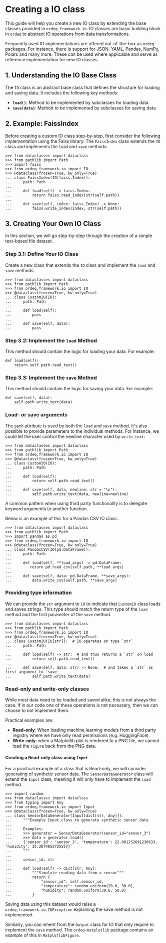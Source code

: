# Creating a IO class

This guide will help you create a new IO class by extending the base classes provided in `ordeq.framework.io`.
IO classes are basic building block in `ordeq` to abstract IO operations from data transformations.

Frequently used IO implementations are offered out-of-the-box as `ordeq` packages.
For instance, there is support for JSON, YAML, Pandas, NumPy, Polars and many more.
These can be used where applicable and serve as reference implementation for new IO classes.

## 1. Understanding the IO Base Class

The `IO` class is an abstract base class that defines the structure for loading and saving data.
It includes the following key methods:

- **`load()`**: Method to be implemented by subclasses for loading data.
- **`save(data)`**: Method to be implemented by subclasses for saving data.

## 2. Example: FaissIndex

Before creating a custom IO class step-by-step, first consider the following implementation using the Faiss library.
The `FaissIndex` class extends the `IO` class and implements the `load` and `save` methods:

```pycon
>>> from dataclasses import dataclass
>>> from pathlib import Path
>>> import faiss
>>> from ordeq.framework.io import IO
>>> @dataclass(frozen=True, kw_only=True)
... class FaissIndex(IO[faiss.Index]):
...     path: Path
...
...     def load(self) -> faiss.Index:
...         return faiss.read_index(str(self.path))
...
...     def save(self, index: faiss.Index) -> None:
...         faiss.write_index(index, str(self.path))

```

## 3. Creating Your Own IO Class

In this section, we will go step-by-step through the creation of a simple text-based file dataset.

### Step 3.1: Define Your IO Class

Create a new class that extends the `IO` class and implement the `load` and `save` methods.

```pycon
>>> from dataclasses import dataclass
>>> from pathlib import Path
>>> from ordeq.framework.io import IO
>>> @dataclass(frozen=True, kw_only=True)
... class CustomIO(IO):
...     path: Path
...
...     def load(self):
...         pass
...
...     def save(self, data):
...         pass

```

### Step 3.2: Implement the `load` Method

This method should contain the logic for loading your data.
For example:

```pycon
def load(self):
    return self.path.read_text()

```

### Step 3.3: Implement the `save` Method

This method should contain the logic for saving your data.
For example:

```pycon
def save(self, data):
    self.path.write_text(data)

```

### Load- or save arguments

The `path` attribute is used by both the `load` and `save` method.
It's also possible to provide parameters to the individual methods.
For instance, we could let the user control the newline character used by `write_text`:

```pycon
>>> from dataclasses import dataclass
>>> from pathlib import Path
>>> from ordeq.framework.io import IO
>>> @dataclass(frozen=True, kw_only=True)
... class CustomIO(IO):
...     path: Path
...
...     def load(self):
...         return self.path.read_text()
...
...     def save(self, data, newline: str = "\n"):
...         self.path.write_text(data, newline=newline)

```

A common pattern when using third party functionality is to delegate keyword arguments to another function.

Below is an example of this for a Pandas CSV IO class:

```pycon
>>> from dataclasses import dataclass
>>> from pathlib import Path
>>> import pandas as pd
>>> from ordeq.framework.io import IO
>>> @dataclass(frozen=True, kw_only=True)
... class PandasCSV(IO[pd.DataFrame]):
...     path: Path
...
...     def load(self, **load_args) -> pd.DataFrame:
...        return pd.read_csv(self.path, **load_args)
...
...     def save(self, data: pd.DataFrame, **save_args):
...         data.write_csv(self.path, **save_args)

```

### Providing type information

We can provide the `str` argument to `IO` to indicate that `CustomIO` class loads and saves strings.
This type should match the return type of the `load` method and the first parameter of the `save` method.

```pycon
>>> from dataclasses import dataclass
>>> from pathlib import Path
>>> from ordeq.framework.io import IO
>>> @dataclass(frozen=True, kw_only=True)
... class CustomIO(IO[str]):  # IO operates on type `str`
...     path: Path
...
...     def load(self) -> str:  # and thus returns a `str` on load
...         return self.path.read_text()
...
...     def save(self, data: str) -> None:  # and takes a `str` as first argument to `save`
...         self.path.write_text(data)

```

### Read-only and write-only classes

While most data need to be loaded and saved alike, this is not always the case.
If in our code one of these operations is not necessary, then we can choose to not implement them.

Practical examples are:

- **Read-only**: When loading machine learning models from a third party registry where we have only read permissions (e.g. HuggingFace).
- **Write-only**: when a Matplotlib plot is rendered to a PNG file, we cannot load the `Figure` back from the PNG data.

#### Creating a Read-only class using `Input`

For a practical example of a class that is Read-only, we will consider generating of synthetic sensor data.
The `SensorDataGenerator` class will extend the `Input` class, meaning it will only have to implement the `load` method.

```pycon
>>> import random
>>> from dataclasses import dataclass
>>> from typing import Any
>>> from ordeq.framework.io import Input
>>> @dataclass(frozen=True, kw_only=True)
... class SensorDataGenerator(Input[dict[str, Any]]):
...     """Example Input class to generate synthetic sensor data
...
...     Examples:
...     >>> generator = SensorDataGenerator(sensor_id="sensor_3")
...     >>> data = generator.load()
...     {'sensor_id': 'sensor_3', 'temperature': 22.001252691230633, 'humidity': 35.2674852725557}
...     """
...
...     sensor_id: str
...
...     def load(self) -> dict[str, Any]:
...         """Simulate reading data from a sensor"""
...         return {
...             "sensor_id": self.sensor_id,
...             "temperature": random.uniform(20.0, 30.0),
...             "humidity": random.uniform(30.0, 50.0)
...         }

```

Saving data using this dataset would raise a `ordeq.framework.io.IOException` explaining the save method is not implemented.

Similarly, you can inherit from the `Output` class for IO that only require to implement the `save` method.
The `ordeq-matplotlib` package contains an example of this in `MatplotlibFigure`.
